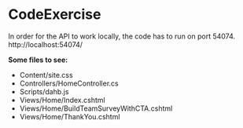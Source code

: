 # CodeExercise
In order for the API to work locally, the code has to run on port 54074.
http://localhost:54074/

**Some files to see:**
* Content/site.css
* Controllers/HomeController.cs
* Scripts/dahb.js
* Views/Home/Index.cshtml
* Views/Home/BuildTeamSurveyWithCTA.cshtml
* Views/Home/ThankYou.cshtml

